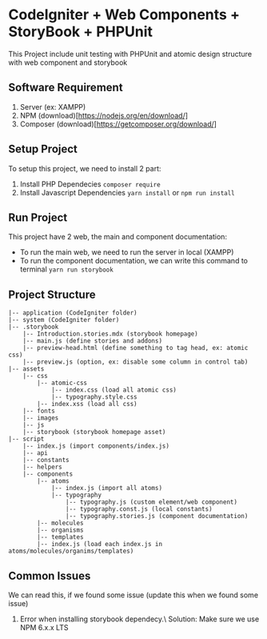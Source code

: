 # CodeIgniter + Web Components + StoryBook + PHPUnit
This Project include unit testing with PHPUnit and atomic design structure with web component and storybook

## Software Requirement
1. Server (ex: XAMPP) 
2. NPM (download)[https://nodejs.org/en/download/]
3. Composer (download)[https://getcomposer.org/download/]

## Setup Project
To setup this project, we need to install 2 part:
1. Install PHP Dependecies
`composer require`
2. Install Javascript Dependencies
`yarn install` or `npm run install`

## Run Project
This project have 2 web, the main and component documentation:
- To run the main web, we need to run the server in local (XAMPP)
- To run the component documentation, we can write this command to terminal `yarn run storybook`

## Project Structure

	|-- application (CodeIgniter folder)
	|-- system (CodeIgniter folder)
	|-- .storybook
		|-- Introduction.stories.mdx (storybook homepage)
		|-- main.js (define stories and addons)
		|-- preview-head.html (define something to tag head, ex: atomic css)
		|-- preview.js (option, ex: disable some column in control tab)
	|-- assets
		|-- css
			|-- atomic-css
				|-- index.css (load all atomic css)
				|-- typography.style.css
			|-- index.xss (load all css)
		|-- fonts
		|-- images
		|-- js
		|-- storybook (storybook homepage asset)
	|-- script
		|-- index.js (import components/index.js)
		|-- api
		|-- constants
		|-- helpers
		|-- components
			|-- atoms
				|-- index.js (import all atoms)
				|-- typography
					|-- typography.js (custom element/web component)
					|-- typography.const.js (local constants)
					|-- typography.stories.js (component documentation)
			|-- molecules
			|-- organisms
			|-- templates
			|-- index.js (load each index.js in atoms/molecules/organims/templates)
				

## Common Issues
We can read this, if we found some issue (update this when we found some issue)
1. Error when installing storybook dependecy.\ Solution: Make sure we use NPM 6.x.x LTS
